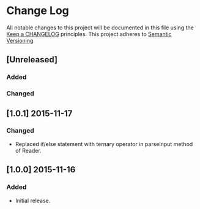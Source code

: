 # Change Log
All notable changes to this project will be documented in this file using the [Keep a CHANGELOG](http://keepachangelog.com/) principles.
This project adheres to [Semantic Versioning](http://semver.org/).

## [Unreleased]
### Added
### Changed

## [1.0.1] 2015-11-17
### Changed
- Replaced if/else statement with ternary operator in parseInput method of Reader.

## [1.0.0] 2015-11-16
### Added
- Initial release.
